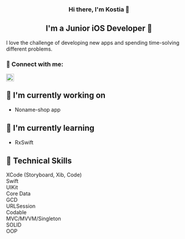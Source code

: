 <h3 align="center">
Hi there, I'm Kostia 👋
</h3>

<h2 align="center">
I'm a Junior iOS Developer 📱
</h2> 

I love the challenge of developing new apps and spending time-solving different problems.

### 🤝 Connect with me: <a href="https://www.linkedin.com/in/konstantin-voronenko/"> <br>
  <img align="left" src="https://raw.githubusercontent.com/yushi1007/yushi1007/main/images/linkedin.svg" alt="" width="21px"/></a>
</br>

## 🔭 I'm currently working on

- Noname-shop app

## 🌱 I'm currently learning

- RxSwift  

## 💼 Technical Skills

XCode (Storyboard, Xib, Code) <br>
Swift<br>
UIKit<br>
Core Data<br>
GCD<br>
URLSession<br>
Codable<br>
MVC/MVVM/Singleton<br>
SOLID<br>
OOP<br>
